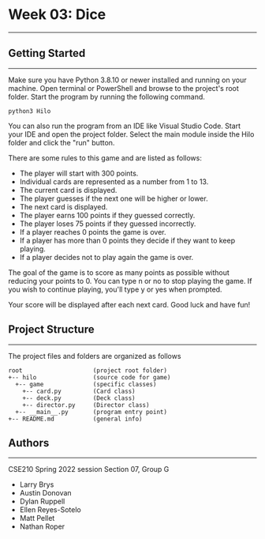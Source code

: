 # Week 03: Dice

---

## Getting Started

---

Make sure you have Python 3.8.10 or newer installed and running on your machine. Open terminal or PowerShell and
browse to the project's root folder. Start the program by running the following command.

```
python3 Hilo
```

You can also run the program from an IDE like Visual Studio Code. Start your IDE and open the
project folder. Select the main module inside the Hilo folder and click the "run" button.

There are some rules to this game and are listed as follows:

- The player will start with 300 points.
- Individual cards are represented as a number from 1 to 13.
- The current card is displayed.
- The player guesses if the next one will be higher or lower.
- The next card is displayed.
- The player earns 100 points if they guessed correctly.
- The player loses 75 points if they guessed incorrectly.
- If a player reaches 0 points the game is over.
- If a player has more than 0 points they decide if they want to keep playing.
- If a player decides not to play again the game is over.

The goal of the game is to score as many points as possible without reducing your points to 0. You can type n or no to stop playing the game. If you wish to continue playing, you'll type y or yes when prompted.

Your score will be displayed after each next card. Good luck and have fun!

## Project Structure

---

The project files and folders are organized as follows

```
root                    (project root folder)
+-- hilo                (source code for game)
  +-- game              (specific classes)
    +-- card.py         (Card class)
    +-- deck.py         (Deck class)
    +-- director.py     (Director class)
  +-- __main__.py       (program entry point)
+-- README.md           (general info)
```

## Authors

---

CSE210 Spring 2022 session
Section 07, Group G

- Larry Brys
- Austin Donovan
- Dylan Ruppell
- Ellen Reyes-Sotelo
- Matt Pellet
- Nathan Roper
